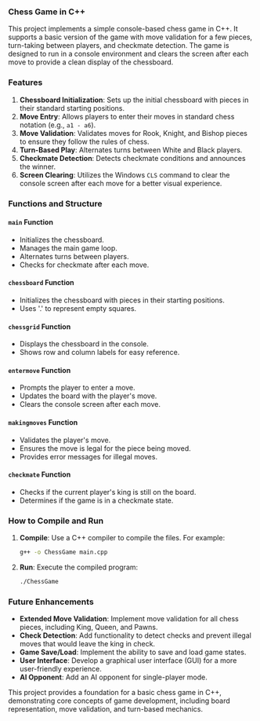 ### Chess Game in C++

This project implements a simple console-based chess game in C++. It supports a basic version of the game with move validation for a few pieces, turn-taking between players, and checkmate detection. The game is designed to run in a console environment and clears the screen after each move to provide a clean display of the chessboard.

### Features

1. **Chessboard Initialization**: Sets up the initial chessboard with pieces in their standard starting positions.
2. **Move Entry**: Allows players to enter their moves in standard chess notation (e.g., `a1 - a6`).
3. **Move Validation**: Validates moves for Rook, Knight, and Bishop pieces to ensure they follow the rules of chess.
4. **Turn-Based Play**: Alternates turns between White and Black players.
5. **Checkmate Detection**: Detects checkmate conditions and announces the winner.
6. **Screen Clearing**: Utilizes the Windows `CLS` command to clear the console screen after each move for a better visual experience.

### Functions and Structure

#### `main` Function
- Initializes the chessboard.
- Manages the main game loop.
- Alternates turns between players.
- Checks for checkmate after each move.

#### `chessboard` Function
- Initializes the chessboard with pieces in their starting positions.
- Uses '.' to represent empty squares.

#### `chessgrid` Function
- Displays the chessboard in the console.
- Shows row and column labels for easy reference.

#### `entermove` Function
- Prompts the player to enter a move.
- Updates the board with the player's move.
- Clears the console screen after each move.

#### `makingmoves` Function
- Validates the player's move.
- Ensures the move is legal for the piece being moved.
- Provides error messages for illegal moves.

#### `checkmate` Function
- Checks if the current player's king is still on the board.
- Determines if the game is in a checkmate state.

### How to Compile and Run

1. **Compile**: Use a C++ compiler to compile the files. For example:
   ```sh
   g++ -o ChessGame main.cpp
   ```
2. **Run**: Execute the compiled program:
   ```sh
   ./ChessGame
   ```

### Future Enhancements

- **Extended Move Validation**: Implement move validation for all chess pieces, including King, Queen, and Pawns.
- **Check Detection**: Add functionality to detect checks and prevent illegal moves that would leave the king in check.
- **Game Save/Load**: Implement the ability to save and load game states.
- **User Interface**: Develop a graphical user interface (GUI) for a more user-friendly experience.
- **AI Opponent**: Add an AI opponent for single-player mode.

This project provides a foundation for a basic chess game in C++, demonstrating core concepts of game development, including board representation, move validation, and turn-based mechanics.
